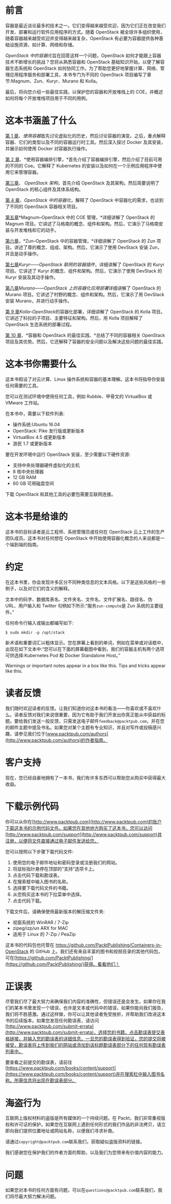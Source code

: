 # 前言

容器是最近谈论最多的技术之一。它们变得越来越受欢迎，因为它们正在改变我们开发、部署和运行软件应用程序的方式。随着 OpenStack 被全球许多组织使用，随着容器越来越受欢迎并变得越来越复杂，OpenStack 有必要为容器提供各种基础设施资源，如计算、网络和存储。

*OpenStack 中的容器化*旨在回答这样一个问题，OpenStack 如何才能跟上容器技术不断增长的挑战？您将从熟悉容器和 OpenStack 基础知识开始，以便了解容器生态系统和 OpenStack 如何协同工作。为了帮助您更好地掌握计算、网络、管理应用程序服务和部署工具，本书专门为不同的 OpenStack 项目编写了章节:Magnum、Zun、Kuryr、Murano 和 Kolla。

最后，将向您介绍一些最佳实践，以保护您的容器和开放堆栈上的 COE，并概述如何将每个开放堆栈项目用于不同的用例。

# 这本书涵盖了什么

[第 1 章](01.html#K0RQ0-08510d04d33546e798ef8c1140114deb)、*使用容器*首先讨论虚拟化的历史，然后讨论容器的演变。之后，重点解释容器、它们的类型以及不同的容器运行时工具。然后深入探讨 Docker 及其安装，并展示如何使用 Docker 对容器执行操作。

[第 2 章](02.html#1FLS40-08510d04d33546e798ef8c1140114deb)、*使用容器编排引擎，*首先介绍了容器编排引擎，然后介绍了目前可用的不同的 Coe。它解释了 Kubernetes 的安装以及如何在一个示例应用程序中使用它来管理容器。

[第三章](03.html#2QJ5E0-08510d04d33546e798ef8c1140114deb)、 *OpenStack 架构*，首先介绍 OpenStack 及其架构。然后简要说明了 OpenStack 的核心组件及其体系结构。

[第 4 章](04.html#39REE0-08510d04d33546e798ef8c1140114deb)、*OpenStack 中的容器化*，解释了 OpenStack 中容器化的需求，也谈到了不同的 OpenStack 容器相关项目。

[第五章](05.html#3M85O0-08510d04d33546e798ef8c1140114deb)*Magnum–OpenStack 中的 COE 管理，*详细讲解了 OpenStack 的 Magnum 项目。它讲述了马格南的概念、组件和架构。然后，它演示了马格南安装与开发堆栈和它的动手。

[第六章](06.html#4GULG0-08510d04d33546e798ef8c1140114deb)，*Zun–OpenStack 中的容器管理，*详细讲解了 OpenStack 的 Zun 项目。讲述了尊的概念、组成、架构。然后，它演示了使用 DevStack 安装 Zun，并且是动手操作。

[第七章](07.html#59O440-08510d04d33546e798ef8c1140114deb)*Kuryr——OpenStack 联网的容器插件*，详细讲解了 OpenStack 的 Kuryr 项目。它讲述了 Kuryr 的概念、组件和架构。然后，它演示了使用 DevStack 的 Kuryr 安装及其动手操作。

[第八章](08.html#5J99O0-08510d04d33546e798ef8c1140114deb)*Murano——OpenStack 上的容器化应用部署*详细讲解了 OpenStack 的 Murano 项目。它讲述了村野的概念、组件和架构。然后，它演示了用 DevStack 安装 Murano，并进行动手操作。

[第 9 章](09.html#6DVPG0-08510d04d33546e798ef8c1140114deb)*Kolla–OpenStack*的容器化部署，详细讲解了 OpenStack 的 Kolla 项目。它讲述了科拉的子项目、主要特征和架构。然后，用 Kolla 项目解释了 OpenStack 生态系统的部署过程。

[第 10 章](10.html#6U6J20-08510d04d33546e798ef8c1140114deb)、*容器和 OpenStack 的最佳实践、*总结了不同的容器相关 OpenStack 项目及其优势。然后，它还解释了容器的安全问题以及解决这些问题的最佳实践。

# 这本书你需要什么

这本书假设了对云计算、Linux 操作系统和容器的基本理解。这本书将指导你安装任何需要的工具。

您可以在测试环境中使用任何工具，例如 Rubble、甲骨文的 VirtualBox 或 VMware 工作站。

在本书中，需要以下软件列表:

*   操作系统:Ubuntu 16.04
*   OpenStack: Pike 发行版或更新版本
*   VirtualBox 4.5 或更新版本
*   游民 1.7 或更新版本

要在开发环境中运行 OpenStack 安装，至少需要以下硬件资源:

*   支持中央处理器硬件虚拟化的主机
*   8 核中央处理器
*   12 GB RAM
*   60 GB 可用磁盘空间

下载 OpenStack 和其他工具的必要包需要互联网连接。

# 这本书是给谁的

这本书的目标读者是云工程师、系统管理员或任何在 OpenStack 云上工作的生产团队成员。这本书对任何想在 OpenStack 中开始使用容器化概念的人来说都是一个端到端的指南。

# 约定

在这本书里，你会发现许多区分不同种类信息的文本风格。以下是这些风格的一些例子，以及对它们的含义的解释。

文本中的码字、数据库表名、文件夹名、文件名、文件扩展名、路径名、伪 URL、用户输入和 Twitter 句柄如下所示:“服务`zun-compute`是 Zun 系统的主要组件。”

任何命令行输入或输出都编写如下:

```
$ sudo mkdir -p /opt/stack
```

新术语和重要词汇以粗体显示。您在屏幕上看到的单词，例如在菜单或对话框中，出现在如下文本中:“您可以在下面的屏幕截图中看到，我们的容器主机有两个选项可供选择:Kubernetes Pod 和 Docker Standalone Host。”

Warnings or important notes appear in a box like this. Tips and tricks appear like this.

# 读者反馈

我们随时欢迎读者的反馈。让我们知道你对这本书的看法——你喜欢或不喜欢什么。读者反馈对我们来说很重要，因为它有助于我们开发出你真正能从中获益的标题。要给我们发送一般反馈，只需发送电子邮件`feedback@packtpub.com`，并在您的邮件主题中提及书名。如果您对某个主题有专业知识，并且对写作或投稿感兴趣，请参见我们位于[www.packtpub.com/authors](http://www.packtpub.com/authors)的作者指南。

# 客户支持

现在，您已经自豪地拥有了一本书，我们有许多东西可以帮助您从购买中获得最大收益。

# 下载示例代码

你可以从你在[http://www.packtpub.com](http://www.packtpub.com)的账户下载这本书的示例代码文件。如果您在其他地方购买了这本书，您可以访问[http://www.packtpub.com/support](http://www.packtpub.com/support)并注册，以便将文件直接通过电子邮件发送给您。

您可以按照以下步骤下载代码文件:

1.  使用您的电子邮件地址和密码登录或注册我们的网站。
2.  将鼠标指针悬停在顶部的“支持”选项卡上。
3.  点击代码下载和勘误表。
4.  在搜索框中输入图书的名称。
5.  选择要下载代码文件的书籍。
6.  从您购买这本书的下拉菜单中选择。
7.  点击代码下载。

下载文件后，请确保使用最新版本的解压缩文件夹:

*   视窗系统的 WinRAR / 7-Zip
*   zipeg/izp/un ARX for MAC
*   适用于 Linux 的 7-Zip / PeaZip

这本书的代码包也托管在 https://github.com/PacktPublishing/Containers-in-OpenStack 的 GitHub 上。我们还有来自丰富的图书和视频目录的其他代码包，可在[https://github.com/PacktPublishing/](https://github.com/PacktPublishing/)获得。看看他们！

# 正误表

尽管我们尽了最大努力来确保我们内容的准确性，但错误还是会发生。如果你在我们的某本书里发现一个错误，也许是文本或代码中的错误，如果你能向我们报告，我们将不胜感激。通过这样做，你可以让其他读者免受挫折，并帮助我们改进这本书的后续版本。如果您发现任何勘误表，请访问[http://www.packtpub.com/submit-errata](http://www.packtpub.com/submit-errata)，选择您的书籍，点击勘误表提交表格链接，并输入您的勘误表的详细信息。一旦您的勘误表得到验证，您的提交将被接受，勘误表将上传到我们的网站或添加到该标题勘误表部分下的任何现有勘误表列表中。

要查看之前提交的勘误表，请前往[https://www.packtpub.com/books/content/support](https://www.packtpub.com/books/content/support)并在搜索栏中输入图书名称。所需信息将出现在勘误表部分。

# 海盗行为

互联网上版权材料的盗版是所有媒体的一个持续问题。在 Packt，我们非常重视版权和许可证的保护。如果您在互联网上遇到任何形式的我们作品的非法拷贝，请立即向我们提供位置地址或网站名称，以便我们寻求补救。

请通过`copyright@packtpub.com`联系我们，获取疑似盗版资料的链接。

我们感谢您在保护我们的作者方面的帮助，以及我们为您带来有价值内容的能力。

# 问题

如果您对本书的任何方面有问题，可以在`questions@packtpub.com`联系我们，我们将尽最大努力解决问题。